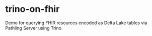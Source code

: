 # trino-on-fhir
Demo for querying FHIR resources encoded as Delta Lake tables via Pathling Server using Trino.
